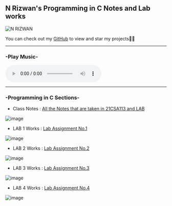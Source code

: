 ## N Rizwan's Programming in C Notes and Lab works

![N RIZWAN](https://user-images.githubusercontent.com/56226566/162879361-1a21283a-9795-4c39-82bb-3c60d43f8e23.png)


You can check out my [GitHub](https://github.com/StuntStorm/) to view and star my projects👍🏻

--------------------------------------------------------------

### -Play Music-

<audio controls autostart="true" loop="infinite">
  <source src="1.mp3" type="audio/mpeg">
  <source src="2.mp3" type="audio/mpeg">
  <source src="3.mp3" type="audio/mpeg">
Your browser does not support the audio element.
</audio>

---------------------------------------------------------------


### -Programming in C Sections-



- Class Notes : [All the Notes that are taken in 21CSA113 and LAB](https://github.com/StuntStorm/Programming-in-C/tree/master/Class%20Notes)

![image](https://user-images.githubusercontent.com/56226566/162878785-8a746856-cfe7-46ac-8d46-81c0986e84ad.png)

- LAB 1 Works : [Lab Assignment No.1](https://github.com/StuntStorm/Programming-in-C/tree/master/LAB-1)

![image](https://user-images.githubusercontent.com/56226566/162878848-be9b51a0-414c-46bf-913e-6a5886974483.png)

- LAB 2 Works : [Lab Assignment No.2](https://github.com/StuntStorm/Programming-in-C/tree/master/LAB-2)

![image](https://user-images.githubusercontent.com/56226566/162878927-0af39fda-543e-4cca-be5c-0d41aa1bc0bf.png)

- LAB 3 Works : [Lab Assignment No.3](https://github.com/StuntStorm/Programming-in-C/tree/master/LAB-3)

![image](https://user-images.githubusercontent.com/56226566/162878888-a6e101e1-83bb-4f8c-bbd1-08f6fdf913c5.png)

- LAB 4 Works : [Lab Assignment No.4](https://github.com/StuntStorm/Programming-in-C/tree/master/LAB-4)

![image](https://user-images.githubusercontent.com/56226566/162878953-6778aea7-4fee-49d9-acdf-7057c143c12f.png)


